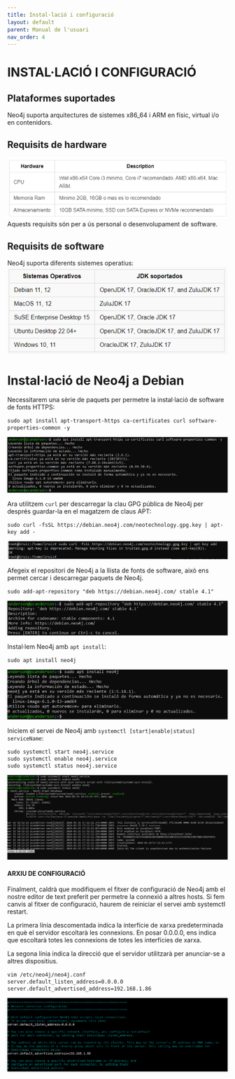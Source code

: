 ```yaml
---
title: Instal·lació i configuració
layout: default
parent: Manual de l'usuari
nav_order: 4
---
```

# INSTAL·LACIÓ I CONFIGURACIÓ
## Plataformes suportades
Neo4j suporta arquitectures de sistemes x86_64 i ARM en físic, virtual i/o en contenidors.

## Requisits de hardware

![](../imagenes/instalacion/6.png)
Aquests requisits són per a ús personal o desenvolupament de software.

## Requisits de software
Neo4j suporta diferents sistemes operatius:
![](../imagenes/instalacion/5.png)

# Instal·lació de Neo4j a Debian
Necessitarem una sèrie de paquets per permetre la instal·lació de software de fonts HTTPS:
```
sudo apt install apt-transport-https ca-certificates curl software-properties-common -y
```
![](../imagenes/instalacion/1.png)

Ara utilitzem ```curl``` per descarregar la clau GPG pública de Neo4j per després guardar-la en el magatzem de claus APT:
```
sudo curl -fsSL https://debian.neo4j.com/neotechnology.gpg.key | apt-key add -
```
![](../imagenes/instalacion/7.png)

Afegeix el repositori de Neo4j a la llista de fonts de software, això ens permet cercar i descarregar paquets de Neo4j.
```
sudo add-apt-repository "deb https://debian.neo4j.com/ stable 4.1"
```
![](../imagenes/instalacion/4.png)

Instal·lem Neo4j amb ```apt install```:
```
sudo apt install neo4j
```
![](../imagenes/instalacion/2.png)

Iniciem el servei de Neo4j amb ```systemctl [start|enable|status] serviceName```:
```
sudo systemctl start neo4j.service
sudo systemctl enable neo4j.service
sudo systemctl status neo4j.service
```
![](../imagenes/instalacion/3.png)

#### ARXIU DE CONFIGURACIÓ
Finalment, caldrà que modifiquem el fitxer de configuració de Neo4j amb el nostre editor de text preferit per permetre la connexió a altres hosts. Si fem canvis al fitxer de configuració, haurem de reiniciar el servei amb systemctl restart.

La primera línia descomentada indica la interfície de xarxa predeterminada en què el servidor escoltarà les connexions. En posar 0.0.0.0, ens indica que escoltarà totes les connexions de totes les interfícies de xarxa.

La segona línia indica la direcció que el servidor utilitzarà per anunciar-se a altres dispositius.
```
vim /etc/neo4j/neo4j.conf
server.default_listen_address=0.0.0.0
server.default_advertised_address=192.168.1.86
```
![](../imagenes/instalacion/8.png)



